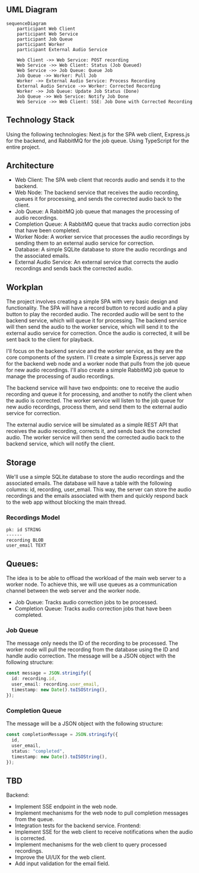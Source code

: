 ## UML Diagram

```mermaid
sequenceDiagram
    participant Web Client
    participant Web Service
    participant Job Queue
    participant Worker
    participant External Audio Service

    Web Client ->> Web Service: POST recording
    Web Service ->> Web Client: Status (Job Queued)
    Web Service ->> Job Queue: Queue Job
    Job Queue ->> Worker: Pull Job
    Worker ->> External Audio Service: Process Recording
    External Audio Service ->> Worker: Corrected Recording
    Worker ->> Job Queue: Update Job Status (Done)
    Job Queue ->> Web Service: Notify Job Done
    Web Service ->> Web Client: SSE: Job Done with Corrected Recording

```

## Technology Stack

Using the following technologies:
Next.js for the SPA web client, Express.js for the backend, and RabbitMQ for the job queue. Using TypeScript for the entire project.

## Architecture

- Web Client: The SPA web client that records audio and sends it to the backend.
- Web Node: The backend service that receives the audio recording, queues it for processing, and sends the corrected audio back to the client.
- Job Queue: A RabbitMQ job queue that manages the processing of audio recordings.
- Completion Queue: A RabbitMQ queue that tracks audio correction jobs that have been completed.
- Worker Node: A worker service that processes the audio recordings by sending them to an external audio service for correction.
- Database: A simple SQLite database to store the audio recordings and the associated emails.
- External Audio Service: An external service that corrects the audio recordings and sends back the corrected audio.

## Workplan

The project involves creating a simple SPA with very basic design and functionality. The SPA will have a record button to record audio and a play button to play the recorded audio. The recorded audio will be sent to the backend service, which will queue it for processing. The backend service will then send the audio to the worker service, which will send it to the external audio service for correction. Once the audio is corrected, it will be sent back to the client for playback.

I'll focus on the backend service and the worker service, as they are the core components of the system. I'll create a simple Express.js server app for the backend web node and a worker node that pulls from the job queue for new audio recordings. I'll also create a simple RabbitMQ job queue to manage the processing of audio recordings.

The backend service will have two endpoints: one to receive the audio recording and queue it for processing, and another to notify the client when the audio is corrected. The worker service will listen to the job queue for new audio recordings, process them, and send them to the external audio service for correction.

The external audio service will be simulated as a simple REST API that receives the audio recording, corrects it, and sends back the corrected audio. The worker service will then send the corrected audio back to the backend service, which will notify the client.

## Storage

We'll use a simple SQLite database to store the audio recordings and the associated emails. The database will have a table with the following columns: id, recording, user_email. This way, the server can store the audio recordings and the emails associated with them and quickly respond back to the web app without blocking the main thread.

### Recordings Model

```
pk: id STRING
------
recording BLOB
user_email TEXT
```

## Queues:

The idea is to be able to offload the workload of the main web server to a worker node. To achieve this, we will use queues as a communication channel between the web server and the worker node.

- Job Queue: Tracks audio correction jobs to be processed.
- Completion Queue: Tracks audio correction jobs that have been completed.

### Job Queue

The message only needs the ID of the recording to be processed. The worker node will pull the recording from the database using the ID and handle audio correction. The message will be a JSON object with the following structure:

```typescript
const message = JSON.stringify({
  id: recording.id,
  user_email: recording.user_email,
  timestamp: new Date().toISOString(),
});
```

### Completion Queue
The message will be a JSON object with the following structure:

```typescript
const completionMessage = JSON.stringify({
  id,
  user_email,
  status: "completed",
  timestamp: new Date().toISOString(),
});
```


## TBD
Backend:
- Implement SSE endpoint in the web node.
- Implement mechanisms for the web node to pull completion messages from the queue.
- Integration tests for the backend service.
Frontend:
- Implement SSE for the web client to receive notifications when the audio is corrected.
- Implement mechanisms for the web client to query processed recordings.
- Improve the UI/UX for the web client.
- Add input validation for the email field.